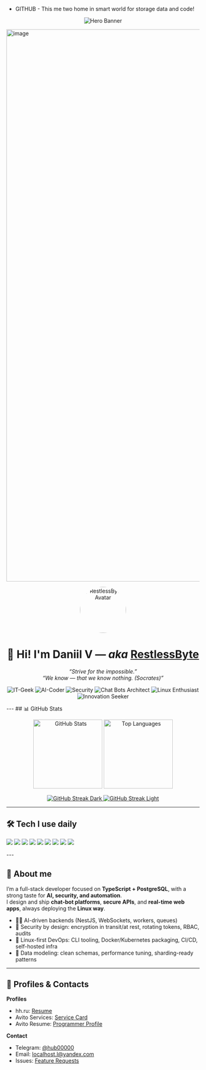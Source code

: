 - GITHUB - This me two home in smart world for storage data and code!
<!-- Dynamic Gradient Banner -->
<p align="center">
  <img
    src="https://capsule-render.vercel.app/api?type=soft&color=0:ec4899,50:a855f7,100:8b5cf6&text=Hello!%20I’m%20Daniil%20—%20RestlessByte&fontColor=ffffff&fontSize=38&animation=fadeIn&height=140&desc=AI%20Automation%20%7C%20TypeScript%20%2B%20PostgreSQL%20%7C%20Linux-first&descAlign=50&descAlignY=75"
    alt="Hero Banner"
  />
</p>
<img width="4480" height="1440" alt="image" src="https://github.com/user-attachments/assets/637788ee-3966-48be-b0c2-f9d7af2d9d1b" />

<!-- Avatar -->
<p align="center">
  <a href="https://github.com/RestlessByte">
    <img src="https://github.com/RestlessByte.png" width="120" height="120" style="border-radius:50%" alt="RestlessByte Avatar" />
  </a>
</p>

<h1 align="center">👋 Hi! I'm Daniil V — <i>aka</i> <a href="https://github.com/RestlessByte">RestlessByte</a></h1>

<p align="center">
  <em>“Strive for the impossible.”</em><br/>
  <em>“We know — that we know nothing. (Socrates)”</em>
</p>
<p align="center">
  <img alt="IT-Geek" src="https://img.shields.io/badge/IT–Geek-0b7285?style=for-the-badge&logo=github&logoColor=white" />
  <img alt="AI-Coder" src="https://img.shields.io/badge/AI–Coder-5f3dc4?style=for-the-badge&logo=openai&logoColor=white" />
  <img alt="Security" src="https://img.shields.io/badge/Security%20Specialist-2b8a3e?style=for-the-badge&logo=protonvpn&logoColor=white" />
  <img alt="Chat Bots Architect" src="https://img.shields.io/badge/Chat%20Bots%20Architect-1c7ed6?style=for-the-badge&logo=telegram&logoColor=white" />
  <img alt="Linux Enthusiast" src="https://img.shields.io/badge/Linux%20Enthusiast-111827?style=for-the-badge&logo=linux&logoColor=white" />
  <img alt="Innovation Seeker" src="https://img.shields.io/badge/Innovation%20Seeker-f59f00?style=for-the-badge&logo=lightning&logoColor=white" />
</p>
---
## 📊 GitHub Stats

<!-- Responsive stats card: light/dark via <picture>; rank hidden (no B-/S etc) -->
<p align="center">
  <picture>
    <source srcset="https://github-readme-stats.vercel.app/api?username=RestlessByte&show_icons=true&hide_rank=true&include_all_commits=true&count_private=true&show=reviews,discussions_started,discussions_answered,prs_merged,prs_merged_percentage&theme=dark&hide_border=true&border_radius=12&v=3" media="(prefers-color-scheme: dark)" />
    <source srcset="https://github-readme-stats.vercel.app/api?username=RestlessByte&show_icons=true&hide_rank=true&include_all_commits=true&count_private=true&show=reviews,discussions_started,discussions_answered,prs_merged,prs_merged_percentage&theme=transparent&hide_border=true&border_radius=12&v=3" media="(prefers-color-scheme: light), (prefers-color-scheme: no-preference)" />
    <img height="180" alt="GitHub Stats" src="https://github-readme-stats.vercel.app/api?username=RestlessByte&show_icons=true&hide_rank=true&include_all_commits=true&count_private=true&theme=transparent&hide_border=true&border_radius=12&v=3" />
  </picture>

  <picture>
    <source srcset="https://github-readme-stats.vercel.app/api/top-langs/?username=RestlessByte&layout=compact&langs_count=8&card_width=380&hide_progress=false&theme=dark&hide_border=true&border_radius=12&v=3" media="(prefers-color-scheme: dark)" />
    <source srcset="https://github-readme-stats.vercel.app/api/top-langs/?username=RestlessByte&layout=compact&langs_count=8&card_width=380&hide_progress=false&theme=transparent&hide_border=true&border_radius=12&v=3" media="(prefers-color-scheme: light), (prefers-color-scheme: no-preference)" />
    <img height="180" alt="Top Languages" src="https://github-readme-stats.vercel.app/api/top-langs/?username=RestlessByte&layout=compact&langs_count=8&card_width=380&hide_progress=false&theme=transparent&hide_border=true&border_radius=12&v=3" />
  </picture>
</p>

<p align="center">
  <a href="https://git.io/streak-stats">
    <img src="https://streak-stats.demolab.com?user=RestlessByte&theme=tokyonight&hide_border=true&border_radius=12&date_format=j%20M%5B%20Y%5D&card_width=720&v=3#gh-dark-mode-only" alt="GitHub Streak Dark" />
  </a>
  <a href="https://git.io/streak-stats">
    <img src="https://streak-stats.demolab.com?user=RestlessByte&theme=default&hide_border=true&border_radius=12&date_format=j%20M%5B%20Y%5D&card_width=720&v=3#gh-light-mode-only" alt="GitHub Streak Light" />
  </a>
</p>

---
## 🛠 Tech I use daily
<p>
  <img src="https://img.shields.io/badge/TypeScript-3178c6?logo=typescript&logoColor=white" />
  <img src="https://img.shields.io/badge/NestJS-ea2845?logo=nestjs&logoColor=white" />
  <img src="https://img.shields.io/badge/Next.js-000000?logo=nextdotjs&logoColor=white" />
  <img src="https://img.shields.io/badge/Node.js-3c873a?logo=nodedotjs&logoColor=white" />
  <img src="https://img.shields.io/badge/PostgreSQL-4169e1?logo=postgresql&logoColor=white" />
  <img src="https://img.shields.io/badge/Docker-2496ed?logo=docker&logoColor=white" />
  <img src="https://img.shields.io/badge/Kubernetes-326ce5?logo=kubernetes&logoColor=white" />
  <img src="https://img.shields.io/badge/Linux-0f172a?logo=linux&logoColor=white" />
  <img src="https://img.shields.io/badge/WebSockets-9333ea?logo=cloudflare&logoColor=white" />
</p>
---

## 🚀 About me

I’m a full-stack developer focused on **TypeScript + PostgreSQL**, with a strong taste for **AI, security, and automation**.  
I design and ship **chat-bot platforms**, **secure APIs**, and **real-time web apps**, always deploying the **Linux way**.

- 👨‍💻 AI-driven backends (NestJS, WebSockets, workers, queues)  
- 🔐 Security by design: encryption in transit/at rest, rotating tokens, RBAC, audits  
- 🐧 Linux-first DevOps: CLI tooling, Docker/Kubernetes packaging, CI/CD, self-hosted infra  
- 🧠 Data modeling: clean schemas, performance tuning, sharding-ready patterns
---

## 💼 Profiles & Contacts

**Profiles**  
- hh.ru: <a href="https://hh.ru/resume/7aee394dff0e982c5b0039ed1f666a5a524544">Resume</a>  
- Avito Services: <a href="https://www.avito.ru/meleuz/predlozheniya_uslug/ustanovka_windows_linux_razrabtka_pod_klyuch_3565647194">Service Card</a>  
- Avito Resume: <a href="https://www.avito.ru/meleuz/rezume/programmist_programmer_3981233373">Programmer Profile</a>

**Contact**  
- Telegram: <a href="https://t.me/hub00000">@hub00000</a>  
- Email: <a href="mailto:localhost.l@yandex.com">localhost.l@yandex.com</a>  
- Issues: <a href="https://github.com/RestlessByte/RestlessByte/issues">Feature Requests</a>
